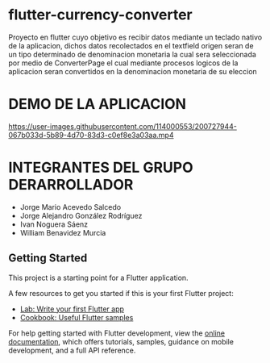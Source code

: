 # flutter-currency-converter

Proyecto en flutter cuyo objetivo es recibir datos mediante un teclado nativo de la aplicacion, dichos datos recolectados en el textfield origen seran de un tipo determinado de denominacion monetaria la cual sera seleccionada por medio de ConverterPage el cual mediante procesos logicos de la aplicacion seran convertidos en la denominacion monetaria de su eleccion


# DEMO DE LA APLICACION



https://user-images.githubusercontent.com/114000553/200727944-067b033d-5b89-4d70-83d3-c0ef8e3a03aa.mp4



# INTEGRANTES DEL GRUPO DERARROLLADOR 
- Jorge Mario Acevedo Salcedo
- Jorge Alejandro González Rodríguez
- Ivan Noguera Sáenz
- William Benavidez Murcia


## Getting Started

This project is a starting point for a Flutter application.

A few resources to get you started if this is your first Flutter project:

- [Lab: Write your first Flutter app](https://docs.flutter.dev/get-started/codelab)
- [Cookbook: Useful Flutter samples](https://docs.flutter.dev/cookbook)

For help getting started with Flutter development, view the
[online documentation](https://docs.flutter.dev/), which offers tutorials,
samples, guidance on mobile development, and a full API reference.
